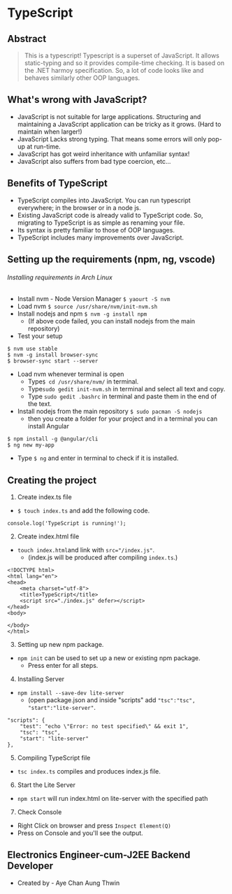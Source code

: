 # TypeScript
## Abstract
> This is a typescript!
> Typescript is a superset of JavaScript.
> It allows static-typing and so it provides compile-time checking.
> It is based on the .NET harmoy specification. So, a lot of code looks like and behaves similarly other OOP languages.

## What's wrong with JavaScript?
- JavaScript is not suitable for large applications. Structuring and maintaining a JavaScript application can be tricky as it grows. (Hard to maintain when larger!)
- JavaScript Lacks strong typing. That means some errors will only pop-up at run-time.
- JavaScript has got weird inheritance with unfamiliar syntax!
- JavaScript also suffers from bad type coercion, etc...

## Benefits of TypeScript
- TypeScript compiles into JavaScript. You can run typescript everywhere; in the browser or in a node js.
- Existing JavaScript code is already valid to TypeScript code. So, migrating to TypeScript is as simple as renaming your file.
- Its syntax is pretty familiar to those of OOP languages.
- TypeScript includes many improvements over JavaScript.

## Setting up the requirements (npm, ng, vscode)
###### Installing requirements in Arch Linux ######
- Install nvm - Node Version Manager
`$ yaourt -S nvm`
- Load nvm
`$ source /usr/share/nvm/init-nvm.sh`
- Install nodejs and npm
`$ nvm -g install npm`
   - (If above code failed, you can install nodejs from the main repository)
- Test your setup
```
$ nvm use stable
$ nvm -g install browser-sync
$ browser-sync start --server
```
- Load nvm whenever terminal is open
   - Type`$ cd /usr/share/nvm/` in terminal.
   - Type`sudo gedit init-nvm.sh` in terminal and select all text and copy.
   - Type `sudo gedit .bashrc` in terminal and paste them in the end of the text.
- Install nodejs from the main repository
`$ sudo pacman -S nodejs`
   - then you create a folder for your project and in a terminal you can install Angular
```
$ npm install -g @angular/cli
$ ng new my-app
```
   - Type `$ ng` and enter in terminal to check if it is installed.

## Creating the project
1. Create index.ts file
- `$ touch index.ts` and add the following code.
```
console.log('TypeScript is running!');
```

2. Create index.html file
- `touch index.html`and link with `src="/index.js"`.
   - (index.js will be produced after compiling `index.ts`.)
```
<!DOCTYPE html>
<html lang="en">
<head>
	<meta charset="utf-8">
	<title>TypeScript</title>
	<script src="./index.js" defer></script>
</head>
<body>
	
</body>
</html>
```

3. Setting up new npm package. 
- `npm init` can be used to set up a new or existing npm package.
   - Press enter for all steps.

4. Installing Server
- `npm install --save-dev lite-server`
   - (open package.json and inside "scripts" add `"tsc":"tsc", "start":"lite-server"`.
```
"scripts": {
    "test": "echo \"Error: no test specified\" && exit 1",
    "tsc": "tsc",
    "start": "lite-server"
},
```

5. Compiling TypeScript file
- `tsc index.ts` compiles and produces index.js file.

6. Start the Lite Server
- `npm start` will run index.html on lite-server with the specified path

7. Check Console
- Right Click on browser and press `Inspect Element(Q)`
- Press on Console and you'll see the output.

## Electronics Engineer-cum-J2EE Backend Developer ##
-  Created by - Aye Chan Aung Thwin
